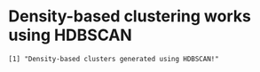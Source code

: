 # Density-based clustering works using HDBSCAN

    [1] "Density-based clusters generated using HDBSCAN!"

